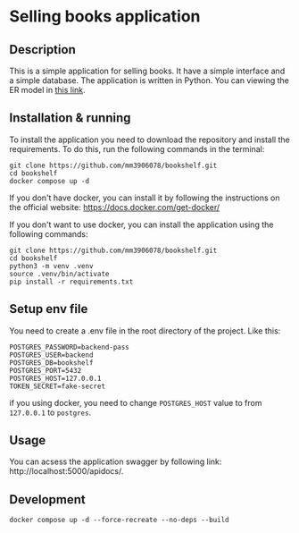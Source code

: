 # Selling books application

## Description
This is a simple application for selling books. It have a simple interface and a simple database. The application is written in Python.
You can viewing the ER model in [this link](https://drive.google.com/file/d/1Wr6nve1UgjwYochK_eUzYYFoExKgXiTa/view?usp=sharing).
## Installation & running
To install the application you need to download the repository and install the requirements. To do this, run the following commands in the terminal:
```
git clone https://github.com/mm3906078/bookshelf.git
cd bookshelf
docker compose up -d
```

If you don't have docker, you can install it by following the instructions on the official website: https://docs.docker.com/get-docker/

If you don't want to use docker, you can install the application using the following commands:
```
git clone https://github.com/mm3906078/bookshelf.git
cd bookshelf
python3 -m venv .venv
source .venv/bin/activate
pip install -r requirements.txt
```

## Setup env file
You need to create a .env file in the root directory of the project. Like this:
```
POSTGRES_PASSWORD=backend-pass
POSTGRES_USER=backend
POSTGRES_DB=bookshelf
POSTGRES_PORT=5432
POSTGRES_HOST=127.0.0.1
TOKEN_SECRET=fake-secret
```
if you using docker, you need to change `POSTGRES_HOST` value to from `127.0.0.1` to `postgres`.

## Usage
You can acsess the application swagger by following link: http://localhost:5000/apidocs/.

## Development
```
docker compose up -d --force-recreate --no-deps --build
```
